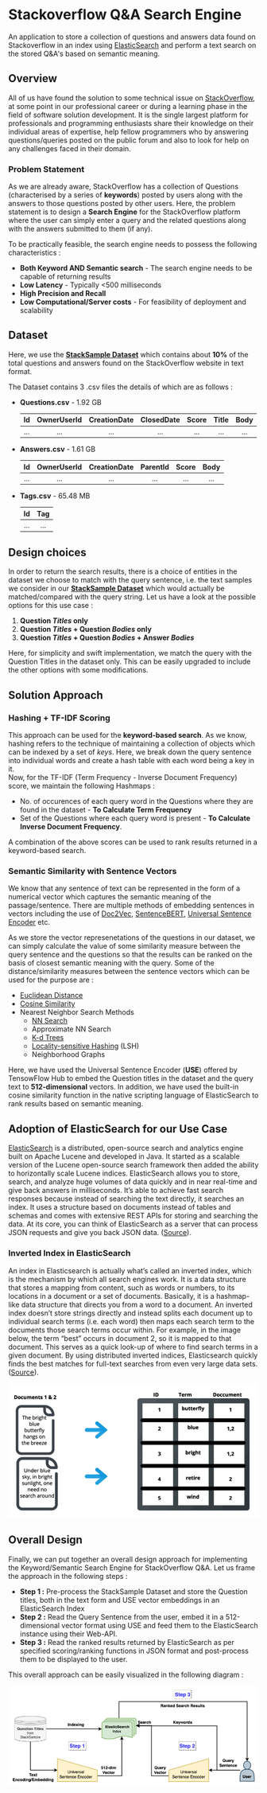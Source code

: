 # Stackoverflow Q&A Search Engine
An application to store a collection of questions and answers data found on Stackoverflow in an index using [ElasticSearch](https://www.elastic.co/) and perform a text search on the stored Q&amp;A's based on semantic meaning.


## Overview

All of us have found the solution to some technical issue on [StackOverflow](https://stackoverflow.com/), at some point in our professional career or during a learning phase in the field of software solution development. It is the single largest platform for professionals and programming enthusiasts share their knowledge on their individual areas of expertise, help fellow programmers who by answering questions/queries posted on the public forum and also to look for help on any challenges faced in their domain. 

### Problem Statement

As we are already aware, StackOverflow has a collection of Questions (characterised by a series of **keywords**) posted by users along with the answers to those questions posted by other users. Here, the problem statement is to design a **Search Engine** for the StackOverflow platform where the user can simply enter a query and the related questions along with the answers submitted to them (if any). 

To be practically feasible, the search engine needs to possess the following characteristics :

* **Both Keyword AND Semantic search** - The search engine needs to be capable of returning results 
* **Low Latency** - Typically <500 milliseconds
* **High Precision and Recall**
* **Low Computational/Server costs** - For feasibility of deployment and scalability


## Dataset 

Here, we use the [**StackSample Dataset**](https://www.kaggle.com/stackoverflow/stacksample) which contains about **10%** of the total questions and answers found on the StackOverflow website in text format. 

The Dataset contains 3 .csv files the details of which are as follows : 


* **Questions.csv** - 1.92 GB

  | Id  | OwnerUserId | CreationDate | ClosedDate | Score | Title | Body |
  |:---:|:-----------:|:------------:|:----------:|:-----:|:-----:|:----:|
  | ... | ...         | ...          | ...        | ...   | ...   | ...  |
  
  
* **Answers.csv** - 1.61 GB

  | Id  | OwnerUserId | CreationDate | ParentId | Score | Body |
  |:---:|:-----------:|:------------:|:--------:|:-----:|:----:|
  | ... | ...         | ...          | ...      | ...   | ...  |
  
  
* **Tags.csv** - 65.48 MB

  | Id  | Tag |
  |:---:|:---:|
  | ... | ... |


## Design choices

In order to return the search results, there is a choice of entities in the dataset we choose to match with the query sentence, i.e. the text samples we consider in our [**StackSample Dataset**](https://www.kaggle.com/stackoverflow/stacksample) which would actually be matched/compared with the query string. Let us have a look at the possible options for this use case :

1. **Question *Titles* only**
2. **Question *Titles* + Question *Bodies* only**
3. **Question *Titles* + Question *Bodies* + Answer *Bodies***

Here, for simplicity and swift implementation, we match the query with the Question Titles in the dataset only. This can be easily upgraded to include the other options with some modifications. 


## Solution Approach

### Hashing + TF-IDF Scoring

This approach can be used for the **keyword-based search**. As we know, hashing refers to the technique of maintaining a collection of objects which can be indexed by a set of *keys*. Here, we break down the query sentence into individual words and create a hash table with each word being a key in it.  
Now, for the TF-IDF (Term Frequency - Inverse Document Frequency) score, we maintain the following Hashmaps :

* No. of occurences of each query word in the Questions where they are found in the dataset - **To Calculate Term Frequency**
* Set of the Questions where each query word is present - **To Calculate Inverse Document Frequency**. 

A combination of the above scores can be used to rank results returned in a keyword-based search.

### Semantic Similarity with Sentence Vectors

We know that any sentence of text can be represented in the form of a numerical vector which captures the semantic meaning of the passage/sentence. There are multiple methods of embedding sentences in vectors including the use of [Doc2Vec](https://radimrehurek.com/gensim/models/doc2vec.html), [SentenceBERT](https://medium.com/dair-ai/tl-dr-sentencebert-8dec326daf4e), [Universal Sentence Encoder](https://www.tensorflow.org/hub/tutorials/semantic_similarity_with_tf_hub_universal_encoder) etc.   

As we store the vector represenetations of the questions in our dataset, we can simply calculate the value of some similarity measure between the query sentence and the questions so that the results can be ranked on the basis of closest semantic meaning with the query. Some of the distance/similarity measures between the sentence vectors which can be used for the purpose are :

* [Euclidean Distance](https://en.wikipedia.org/wiki/Euclidean_distance#:~:text=In%20mathematics%2C%20the%20Euclidean%20distance,being%20called%20the%20Pythagorean%20distance.)
* [Cosine Similarity](https://en.wikipedia.org/wiki/Cosine_similarity#:~:text=In%20data%20analysis%2C%20Cosine%20similarity,to%20both%20have%20length%201.)
* Nearest Neighbor Search Methods
  * [NN Search](https://en.wikipedia.org/wiki/Nearest_neighbor_search#:~:text=Nearest%20neighbor%20search%20(NNS)%2C,the%20larger%20the%20function%20values.)
  * Approximate NN Search
  * [K-d Trees](https://en.wikipedia.org/wiki/K-d_tree)
  * [Locality-sensitive Hashing](https://en.wikipedia.org/wiki/Locality-sensitive_hashing) (LSH)
  * Neighborhood Graphs

Here, we have used the Universal Sentence Encoder (**USE**) offered by TensowFlow Hub to embed the Question titles in the dataset and the query text to **512-dimensional** vectors. In addition, we have used the built-in cosine similarity function in the native scripting language of ElasticSearch to rank results based on semantic meaning. 

## Adoption of ElasticSearch for our Use Case

[ElasticSearch](https://www.elastic.co/) is a distributed, open-source search and analytics engine built on Apache Lucene and developed in Java. It started as a scalable version of the Lucene open-source search framework then added the ability to horizontally scale Lucene indices. ElasticSearch allows you to store, search, and analyze huge volumes of data quickly and in near real-time and give back answers in milliseconds. It’s able to achieve fast search responses because instead of searching the text directly, it searches an index. It uses a structure based on documents instead of tables and schemas and comes with extensive REST APIs for storing and searching the data. At its core, you can think of ElasticSearch as a server that can process JSON requests and give you back JSON data. ([Source](https://www.knowi.com/blog/what-is-elastic-search/)). 


### Inverted Index in ElasticSearch

An index in Elasticsearch is actually what’s called an inverted index, which is the mechanism by which all search engines work. It is a data structure that stores a mapping from content, such as words or numbers, to its locations in a document or a set of documents. Basically, it is a hashmap-like data structure that directs you from a word to a document. An inverted index doesn’t store strings directly and instead splits each document up to individual search terms (i.e. each word) then maps each search term to the documents those search terms occur within. For example, in the image below, the term “best” occurs in document 2, so it is mapped to that document. This serves as a quick look-up of where to find search terms in a given document. By using distributed inverted indices, Elasticsearch quickly finds the best matches for full-text searches from even very large data sets. ([Source](https://www.knowi.com/blog/what-is-elastic-search/)).  


![Inverted_Index](Elastic_Inverted_Index.png) 

## Overall Design

Finally, we can put together an overall design approach for implementing the Keyword/Semantic Search Engine for StackOverflow Q&A. Let us frame the approach in the following steps :

* **Step 1 :** Pre-process the StackSample Dataset and store the Question titles, both in the text form and USE vector embeddings in an ElasticSearch Index
* **Step 2 :** Read the Query Sentence from the user, embed it in a 512-dimensional vector format using USE and feed them to the ElasticSearch instance using their Web-API. 
* **Step 3 :** Read the ranked results returned by ElasticSearch as per specified scoring/ranking functions in JSON format and post-process them to be displayed to the user.  

This overall approach can be easily visualized in the following diagram :  

![ElasticSearch Process Flow](ElasticSearch_Process_Flow.png) 















